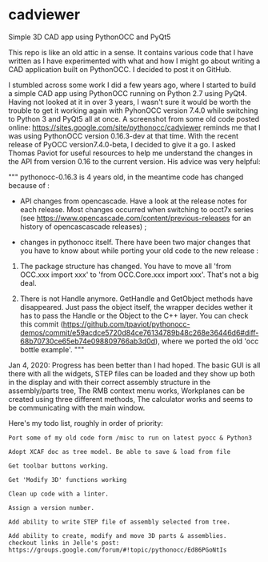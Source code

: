 # cadviewer
Simple 3D CAD app using PythonOCC and PyQt5

This repo is like an old attic in a sense. It contains various code that I have
written as I have experimented with what and how I might go about writing
a CAD application built on PythonOCC.  I decided to post it on GitHub.

I stumbled across some work I did a few years ago, where I started to build a simple
CAD app using PythonOCC running on Python 2.7 using PyQt4. Having not looked at it in
over 3 years, I wasn't sure it would be worth the trouble to get it working again with
PyhonOCC version 7.4.0 while switching to Python 3 and PyQt5 all at once.
A screenshot from some old code posted online:
https://sites.google.com/site/pythonocc/cadviewer
reminds me that I was using PythonOCC version 0.16.3-dev at that time. 
With the recent release of PyOCC version7.4.0-beta, I decided to give it a go.
I asked Thomas Paviot for useful resources to help me understand the changes
in the API from version 0.16 to the current version. His advice was very helpful:

"""
pythonocc-0.16.3 is 4 years old, in the meantime code has changed because of :

* API changes from opencascade. Have a look at the release notes for each release. Most changes occurred when switching to occt7x series (see https://www.opencascade.com/content/previous-releases for an history of opencascascade releases) ;

* changes in pythonocc itself. There have been two major changes that you have to know about while porting your old code to the new release :

1. The package structure has changed. You have to move all 'from OCC.xxx import xxx' to 'from OCC.Core.xxx import xxx'. That's not a big deal.

2. There is not Handle anymore. GetHandle and GetObject methods have disappeared. Just pass the object itself, the wrapper decides wether it has to pass the Handle or the Object to the C++ layer. You can check this commit (https://github.com/tpaviot/pythonocc-demos/commit/e59acdce5720d84ce76134789b48c268e36446d6#diff-68b70730ce65eb74e098809766ab3d0d), where we ported the old 'occ bottle example'.
"""

Jan 4, 2020:  Progress has been better than I had hoped. 
The basic GUI is all there with all the widgets, 
STEP files can be loaded and they show up both in the display and with their correct assembly structure in the assembly/parts tree, 
The RMB context menu works, 
Workplanes can be created using three different methods, 
The calculator works and seems to be communicating with the main window. 

Here's my todo list, roughly in order of priority:

	Port some of my old code form /misc to run on latest pyocc & Python3

	Adopt XCAF doc as tree model. Be able to save & load from file

	Get toolbar buttons working.

	Get 'Modify 3D' functions working

	Clean up code with a linter.

	Assign a version number.

	Add ability to write STEP file of assembly selected from tree.

	Add ability to create, modify and move 3D parts & assemblies.
	checkout links in Jelle's post:
	https://groups.google.com/forum/#!topic/pythonocc/Ed86PGoNtIs

